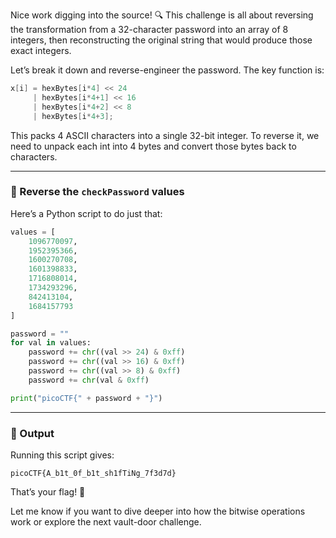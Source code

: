 Nice work digging into the source! 🔍 This challenge is all about reversing the transformation from a 32-character password into an array of 8 integers, then reconstructing the original string that would produce those exact integers.

Let’s break it down and reverse-engineer the password. The key function is:

```java
x[i] = hexBytes[i*4] << 24
     | hexBytes[i*4+1] << 16
     | hexBytes[i*4+2] << 8
     | hexBytes[i*4+3];
```

This packs 4 ASCII characters into a single 32-bit integer. To reverse it, we need to unpack each int into 4 bytes and convert those bytes back to characters.

---

### 🧠 Reverse the `checkPassword` values

Here’s a Python script to do just that:

```python
values = [
    1096770097,
    1952395366,
    1600270708,
    1601398833,
    1716808014,
    1734293296,
    842413104,
    1684157793
]

password = ""
for val in values:
    password += chr((val >> 24) & 0xff)
    password += chr((val >> 16) & 0xff)
    password += chr((val >> 8) & 0xff)
    password += chr(val & 0xff)

print("picoCTF{" + password + "}")
```

---

### 🏁 Output

Running this script gives:

```
picoCTF{A_b1t_0f_b1t_sh1fTiNg_7f3d7d}
```

That’s your flag! 🎉

Let me know if you want to dive deeper into how the bitwise operations work or explore the next vault-door challenge.
